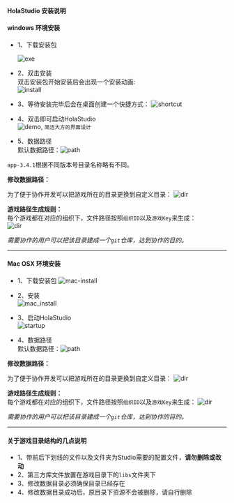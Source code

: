 #### HolaStudio 安装说明

#### windows 环境安装

+ 1、下载安装包  

  ![exe](http://7xsec6.com1.z0.glb.clouddn.com/%E6%8D%95%E8%8E%B78.PNG)

+ 2、双击安装  
双击安装包开始安装后会出现一个安装动画:  
![install](http://7xsec6.com1.z0.glb.clouddn.com/install.png)

+ 3、等待安装完毕后会在桌面创建一个快捷方式：
![shortcut](http://s.developers.holaverse.com/prod-games-developers/cn/docs/146002426550555.png)

+ 4、双击即可启动HolaStudio  
![demo](http://7xsec6.com1.z0.glb.clouddn.com/%E6%8D%95%E8%8E%B72.PNG), ``简洁大方的界面设计``

+ 5、数据路径  
默认数据路径：![path](http://7xsec6.com1.z0.glb.clouddn.com/%E6%8D%95%E8%8E%B74.PNG)

`app-3.4.1`根据不同版本号目录名称略有不同。

**修改数据路径：**

为了便于协作开发可以把游戏所在的目录更换到自定义目录：
![dir](http://7xsec6.com1.z0.glb.clouddn.com/%E6%8D%95%E8%8E%B75.PNG)

**游戏路径生成规则：**  
每个游戏都在对应的组织下，文件路径按照`组织ID`以及`游戏Key`来生成：  
![dir](http://7xsec6.com1.z0.glb.clouddn.com/%E6%8D%95%E8%8E%B76.PNG)

*需要协作的用户可以把该目录建成一个`git`仓库，达到协作的目的。*

---  

#### Mac OSX 环境安装

+ 1、下载安装包
![mac-install](http://7xsec6.com1.z0.glb.clouddn.com/mdg.png)

+ 2、安装  
![mac_install](http://s.developers.holaverse.com/prod-games-developers/cn/docs/146002682487912.png)

+ 3、启动HolaStudio  
![startup](http://7xsec6.com1.z0.glb.clouddn.com/start.png)

+ 4、数据路径  
默认数据路径：![path](http://7xsec6.com1.z0.glb.clouddn.com/path.png)

**修改数据路径：**

为了便于协作开发可以把游戏所在的目录更换到自定义目录：
![dir](http://7xsec6.com1.z0.glb.clouddn.com/%E6%8D%95%E8%8E%B75.PNG)

**游戏路径生成规则：**  
每个游戏都在对应的组织下，文件路径按照`组织ID`以及`游戏Key`来生成：
![dir](http://7xsec6.com1.z0.glb.clouddn.com/ins.png)


*需要协作的用户可以把该目录建成一个`git`仓库，达到协作的目的。*

---

#### 关于游戏目录结构的几点说明  
- 1、带前后下划线的文件以及文件夹为Studio需要的配置文件，**请勿删除或改动**  
- 2、第三方库文件放置在游戏目录下的`libs`文件夹下  
- 3、修改数据目录必须确保目录已经存在  
- 4、修改数据目录成功后，原目录下资源不会被删除，请自行删除  

